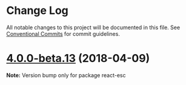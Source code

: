 # Change Log

All notable changes to this project will be documented in this file.
See [Conventional Commits](https://conventionalcommits.org) for commit guidelines.

<a name="4.0.0-beta.13"></a>
# [4.0.0-beta.13](https://github.com/TriPSs/react-esc/compare/v4.0.0-beta.10...v4.0.0-beta.13) (2018-04-09)




**Note:** Version bump only for package react-esc
